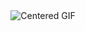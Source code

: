 <center>
  <img src="https://media1.tenor.com/m/HMR0CBLq6RUAAAAd/byler-one-wheat-mark.gif" alt="Centered GIF">
</center>

